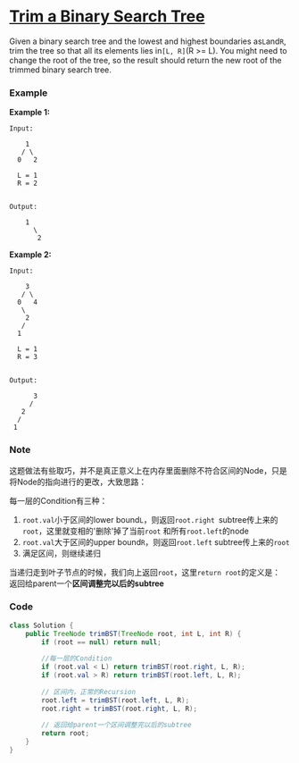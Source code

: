 # [Trim a Binary Search Tree](https://leetcode.com/problems/trim-a-binary-search-tree/discuss/107000/Java-solution-6-liner)

Given a binary search tree and the lowest and highest boundaries as`L`and`R`, trim the tree so that all its elements lies in`[L, R]`\(R &gt;= L\). You might need to change the root of the tree, so the result should return the new root of the trimmed binary search tree.

### **Example**

**Example 1:**

```
Input:

    1
   / \
  0   2

  L = 1
  R = 2


Output:

    1
      \
       2
```

**Example 2:**

```
Input:

    3
   / \
  0   4
   \
    2
   /
  1

  L = 1
  R = 3


Output:

      3
     / 
   2   
  /
 1
```

### Note

这题做法有些取巧，并不是真正意义上在内存里面删除不符合区间的Node，只是将Node的指向进行的更改，大致思路：

每一层的Condition有三种：

1. `root.val`小于区间的lower bound`L`，则返回`root.right `subtree传上来的`root`，这里就变相的'删除'掉了当前`root`
   和所有`root.left`的node
2. `root.val`大于区间的upper bound`R`，则返回`root.left` subtree传上来的`root`
3. 满足区间，则继续递归

当递归走到叶子节点的时候，我们向上返回`root`，这里`return root`的定义是：  
返回给parent一个**区间调整完以后的subtree**

### Code

```java
class Solution {
    public TreeNode trimBST(TreeNode root, int L, int R) {
        if (root == null) return null;
        
        //每一层的Condition
        if (root.val < L) return trimBST(root.right, L, R);
        if (root.val > R) return trimBST(root.left, L, R);
        
        // 区间内，正常的Recursion
        root.left = trimBST(root.left, L, R);
        root.right = trimBST(root.right, L, R);
        
        // 返回给parent一个区间调整完以后的subtree
        return root;
    }
}
```




